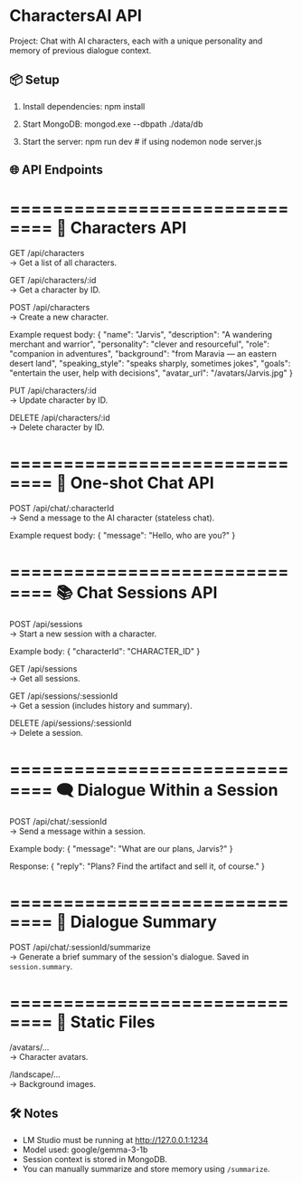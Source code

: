 # CharactersAI API

Project: Chat with AI characters, each with a unique personality and memory of previous dialogue context.

## 📦 Setup

1. Install dependencies:
   npm install

2. Start MongoDB:
   mongod.exe --dbpath ./data/db

3. Start the server:
   npm run dev   # if using nodemon
   node server.js

## 🌐 API Endpoints

==============================
🧠 Characters API
==============================

GET /api/characters  
→ Get a list of all characters.

GET /api/characters/:id  
→ Get a character by ID.

POST /api/characters  
→ Create a new character.

Example request body:
{
  "name": "Jarvis",
  "description": "A wandering merchant and warrior",
  "personality": "clever and resourceful",
  "role": "companion in adventures",
  "background": "from Maravia — an eastern desert land",
  "speaking_style": "speaks sharply, sometimes jokes",
  "goals": "entertain the user, help with decisions",
  "avatar_url": "/avatars/Jarvis.jpg"
}

PUT /api/characters/:id  
→ Update character by ID.

DELETE /api/characters/:id  
→ Delete character by ID.

==============================
💬 One-shot Chat API
==============================

POST /api/chat/:characterId  
→ Send a message to the AI character (stateless chat).

Example request body:
{
  "message": "Hello, who are you?"
}

==============================
📚 Chat Sessions API
==============================

POST /api/sessions  
→ Start a new session with a character.

Example body:
{
  "characterId": "CHARACTER_ID"
}

GET /api/sessions  
→ Get all sessions.

GET /api/sessions/:sessionId  
→ Get a session (includes history and summary).

DELETE /api/sessions/:sessionId  
→ Delete a session.

==============================
🗨️ Dialogue Within a Session
==============================

POST /api/chat/:sessionId  
→ Send a message within a session.

Example body:
{
  "message": "What are our plans, Jarvis?"
}

Response:
{
  "reply": "Plans? Find the artifact and sell it, of course."
}

==============================
🧾 Dialogue Summary
==============================

POST /api/chat/:sessionId/summarize  
→ Generate a brief summary of the session's dialogue. Saved in `session.summary`.

==============================
📁 Static Files
==============================

/avatars/...  
→ Character avatars.

/landscape/...  
→ Background images.

## 🛠 Notes

- LM Studio must be running at http://127.0.0.1:1234  
- Model used: google/gemma-3-1b  
- Session context is stored in MongoDB.  
- You can manually summarize and store memory using `/summarize`.

